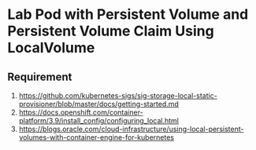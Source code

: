 # Lab Pod with Persistent Volume and Persistent Volume Claim Using LocalVolume
## Requirement
1.  https://github.com/kubernetes-sigs/sig-storage-local-static-provisioner/blob/master/docs/getting-started.md
2.  https://docs.openshift.com/container-platform/3.9/install_config/configuring_local.html
3.  https://blogs.oracle.com/cloud-infrastructure/using-local-persistent-volumes-with-container-engine-for-kubernetes
